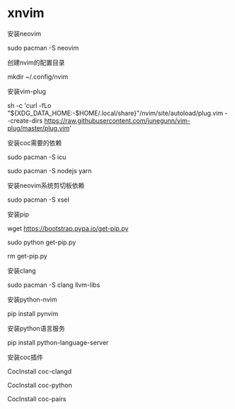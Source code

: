 # xnvim
安装neovim

sudo pacman -S neovim

创建nvim的配置目录

mkdir ~/.config/nvim

安装vim-plug

sh -c 'curl -fLo "${XDG_DATA_HOME:-$HOME/.local/share}"/nvim/site/autoload/plug.vim --create-dirs https://raw.githubusercontent.com/junegunn/vim-plug/master/plug.vim'

安装coc需要的依赖

sudo pacman -S icu

sudo pacman -S nodejs yarn

安装neovim系统剪切板依赖

sudo pacman -S xsel

安装pip

wget https://bootstrap.pypa.io/get-pip.py

sudo python get-pip.py

rm get-pip.py

安装clang

sudo pacman -S clang llvm-libs

安装python-nvim

pip install pynvim

安装python语言服务

pip install python-language-server

安装coc插件

CocInstall coc-clangd

CocInstall coc-python

CocInstall coc-pairs

